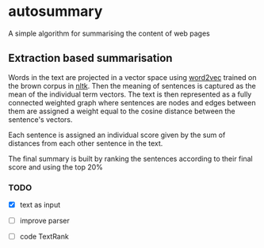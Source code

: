 # autosummary

A simple algorithm for summarising the content of web pages

## Extraction based summarisation

Words in the text are projected in a vector space using [word2vec](https://en.wikipedia.org/wiki/Word2vec) trained on the brown corpus in [nltk](http://www.nltk.org/book/ch02.html). Then the meaning of sentences is captured as the mean of the individual term vectors. The text is then represented as a fully connected weighted graph where sentences are nodes and edges between them are assigned a weight equal to the cosine distance between the sentence's vectors.

Each sentence is assigned an individual score given by the sum of distances from each other sentence in the text.

The final summary is built by ranking the sentences according to their final score and using the top 20%


### TODO
- [x] text as input
- [ ] improve parser
- [ ] code TextRank

